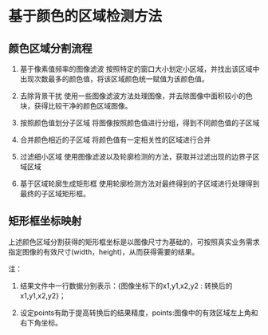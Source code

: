 # 基于颜色的区域检测方法

## 颜色区域分割流程

1. 基于像素值频率的图像滤波
    按照特定的窗口大小划定小区域，并找出该区域中出现次数最多的颜色值，将该区域颜色统一赋值为该颜色值。

2. 去除背景干扰
    使用一些图像滤波方法处理图像，并去除图像中面积较小的色块，获得比较干净的颜色区域图像。

3. 按照颜色值划分子区域
    将图像按照颜色值进行分组，得到不同颜色值的子区域

4. 合并颜色相近的子区域
    将颜色值有一定相关性的区域进行合并

5. 过滤细小区域
    使用图像滤波以及轮廓检测的方法，获取并过滤出现的边界子区域区域

6. 基于区域轮廓生成矩形框
    使用轮廓检测方法对最终得到的子区域进行处理得到最终的子区域矩形框。

## 矩形框坐标映射

上述颜色区域分割获得的矩形框坐标是以图像尺寸为基础的，可按照真实业务需求指定图像的有效尺寸(width，height)，从而获得需要的结果。

注：

1. 结果文件中一行数据分别表示：{图像坐标下的x1,y1,x2,y2 : 转换后的x1,y1,x2,y2}；

2. 设定points有助于提高转换后的结果精度，points:图像中的有效区域左上角和右下角坐标。
